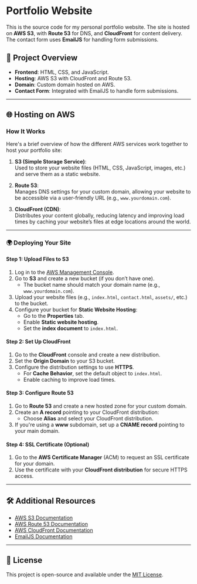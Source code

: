 # Portfolio Website

This is the source code for my personal portfolio website. The site is hosted on **AWS S3**, with **Route 53** for DNS, and **CloudFront** for content delivery. The contact form uses **EmailJS** for handling form submissions.

## 🚀 Project Overview

- **Frontend**: HTML, CSS, and JavaScript.
- **Hosting**: AWS S3 with CloudFront and Route 53.
- **Domain**: Custom domain hosted on AWS.
- **Contact Form**: Integrated with EmailJS to handle form submissions.

---

## 🌐 Hosting on AWS

### How It Works
Here's a brief overview of how the different AWS services work together to host your portfolio site:

1. **S3 (Simple Storage Service)**:  
   Used to store your website files (HTML, CSS, JavaScript, images, etc.) and serve them as a static website.

2. **Route 53**:  
   Manages DNS settings for your custom domain, allowing your website to be accessible via a user-friendly URL (e.g., `www.yourdomain.com`).

3. **CloudFront (CDN)**:  
   Distributes your content globally, reducing latency and improving load times by caching your website’s files at edge locations around the world.

---

### 🌍 Deploying Your Site

#### Step 1: Upload Files to S3
1. Log in to the [AWS Management Console](https://aws.amazon.com/).
2. Go to **S3** and create a new bucket (if you don’t have one).
   - The bucket name should match your domain name (e.g., `www.yourdomain.com`).
3. Upload your website files (e.g., `index.html`, `contact.html`, `assets/`, etc.) to the bucket.
4. Configure your bucket for **Static Website Hosting**:
   - Go to the **Properties** tab.
   - Enable **Static website hosting**.
   - Set the **index document** to `index.html`.

#### Step 2: Set Up CloudFront
1. Go to the **CloudFront** console and create a new distribution.
2. Set the **Origin Domain** to your S3 bucket.
3. Configure the distribution settings to use **HTTPS**.
   - For **Cache Behavior**, set the default object to `index.html`.
   - Enable caching to improve load times.

#### Step 3: Configure Route 53
1. Go to **Route 53** and create a new hosted zone for your custom domain.
2. Create an **A record** pointing to your CloudFront distribution:
   - Choose **Alias** and select your CloudFront distribution.
3. If you're using a **www** subdomain, set up a **CNAME record** pointing to your main domain.

#### Step 4: SSL Certificate (Optional)
1. Go to the **AWS Certificate Manager** (ACM) to request an SSL certificate for your domain.
2. Use the certificate with your **CloudFront distribution** for secure HTTPS access.

---

## 🛠️ Additional Resources

- [AWS S3 Documentation](https://docs.aws.amazon.com/s3/)
- [AWS Route 53 Documentation](https://docs.aws.amazon.com/route53/)
- [AWS CloudFront Documentation](https://docs.aws.amazon.com/cloudfront/)
- [EmailJS Documentation](https://www.emailjs.com/docs/)

---

## 📄 License

This project is open-source and available under the [MIT License](LICENSE).